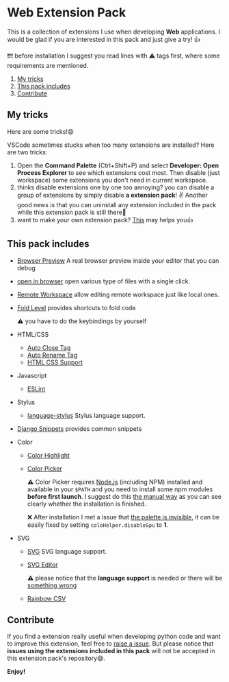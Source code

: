 # Web Extension Pack

This is a collection of extensions I use when developing **Web** applications. I
would be glad if you are interested in this pack and just give a try! 👍

❗️❗️❗️ before installation I suggest you read lines with ⚠️ tags first, where some requirements are mentioned.

1. [My tricks](#my-tricks)
2. [This pack includes](#this-pack-includes)
3. [Contribute](#contribute)

## My tricks

Here are some tricks!😄

VSCode sometimes stucks when too many extensions are installed? Here are two
tricks:

1. Open the **Command Palette** (Ctrl+Shift+P) and select **Developer: Open
   Process Explorer** to see which extensions cost most. Then disable (just
   workspace) some extensions you don't need in current workspace.
2. thinks disable extensions one by one too annoying? you can disable a group
   of extensions by simply disable **a extension pack**! ✌️ Another good news is
   that you can uninstall any extension included in the pack while this extension
   pack is still there🎊
3. want to make your own extension pack? [This](https://code.visualstudio.com/blogs/2017/03/07/extension-pack-roundup)
   may helps you👍

## This pack includes

- [Browser Preview](https://marketplace.visualstudio.com/items?itemName=auchenberg.vscode-browser-preview) A real browser preview inside your
  editor that you can debug
- [open in browser](https://marketplace.visualstudio.com/items?itemName=techer.open-in-browser) open various type of files with a single click.
- [Remote Workspace](https://marketplace.visualstudio.com/items?itemName=mkloubert.vscode-remote-workspace)
  allow editing remote workspace just
  like local ones.
- [Fold Level](https://marketplace.visualstudio.com/items?itemName=vikyd.vscode-fold-level)
  provides shortcuts to fold code

  ⚠️ you have to do the keybindings by yourself
- HTML/CSS
  - [Auto Close Tag](https://marketplace.visualstudio.com/items?itemName=formulahendry.auto-close-tag)
  - [Auto Rename Tag](https://marketplace.visualstudio.com/items?itemName=formulahendry.auto-rename-tag)
  - [HTML CSS Support](https://marketplace.visualstudio.com/items?itemName=ecmel.vscode-html-css)
- Javascript
  - [ESLint](https://marketplace.visualstudio.com/items?itemName=dbaeumer.vscode-eslint)
- Stylus
  - [language-stylus](https://marketplace.visualstudio.com/items?itemName=sysoev.language-stylus)
    Stylus language support.
- [Django Snippets](https://marketplace.visualstudio.com/items?itemName=batisteo.vscode-django) provides common snippets
- Color
  - [Color Highlight](https://marketplace.visualstudio.com/items?itemName=naumovs.color-highlight)
  - [Color Picker](https://marketplace.visualstudio.com/items?itemName=anseki.vscode-color)

    ⚠️ Color Picker requires [Node.js](https://nodejs.org/en/) (including NPM) installed and available in your `$PATH` and you need to install some npm
    modules **before first launch**. I suggest do this [the manual way](https://marketplace.visualstudio.com/items?itemName=anseki.vscode-color#user-content-manual-installation-npm-modules)
    as you can see clearly whether the installation is finished.

    ❌ After installation I met a issue that [the palette is invisible](https://github.com/anseki/vscode-color/issues/78), it can be easily fixed by setting
    `coloHelper.disableGpu` to **1**.
- SVG
  - [SVG](https://marketplace.visualstudio.com/items?itemName=jock.svg) SVG
    language support.
  - [SVG Editor](https://marketplace.visualstudio.com/items?itemName=henoc.svgeditor)

    ⚠️ please notice that the **language support** is needed or there will be
    [something wrong](https://github.com/henoc/svgeditor/issues/43)
  - [Rainbow CSV](https://marketplace.visualstudio.com/items?itemName=mechatroner.rainbow-csv)

## Contribute

If you find a extension really useful when developing python code and want to
improve this extension, feel free to [raise a issue](https://github.com/LeoJhonSong/Web-Extension-Pack/issues).
But please notice that **issues using the extensions included in this pack**
will not be accepted in this extension pack's repository😅.

**Enjoy!**